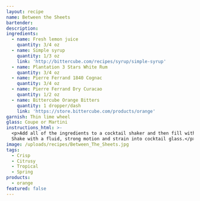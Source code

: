 ```yaml
---
layout: recipe
name: Between the Sheets
bartender:
description:
ingredients:
  - name: Fresh lemon juice
    quantity: 3/4 oz
  - name: Simple syrup
    quantity: 1/3 oz
    link: 'http://bittercube.com/recipes/syrup/simple-syrup'
  - name: Plantation 3 Stars White Rum
    quantity: 3/4 oz
  - name: Pierre Ferrand 1840 Cognac
    quantity: 3/4 oz
  - name: Pierre Ferrand Dry Curacao
    quantity: 1/2 oz
  - name: Bittercube Orange Bitters
    quantity: 1 dropper/dash
    link: 'https://store.bittercube.com/products/orange'
garnish: Thin lime wheel
glass: Coupe or Martini
instructions_html: >-
  <p>Add all of the ingredients to a cocktail shaker and then fill with ice.
  Shake with a fluid, strong motion and strain into cocktail glass.</p>
image: /uploads/recipes/Between_The_Sheets.jpg
tags:
  - Crisp
  - Citrusy
  - Tropical
  - Spring
products:
  - orange
featured: false
---
```


